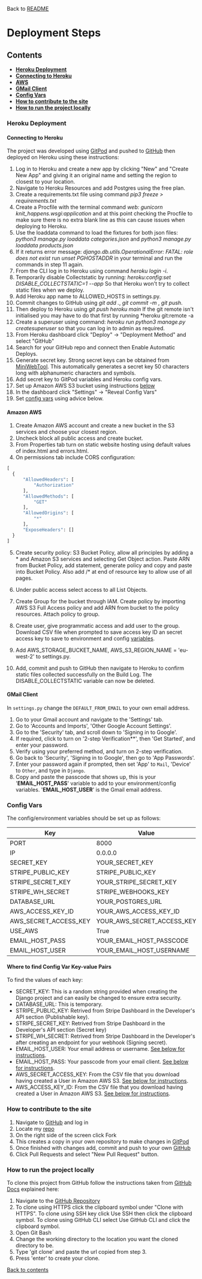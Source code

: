 Back to [README](../../README.md)

# Deployment Steps

## **Contents**

- [**Heroku Deployment**](#heroku-deployment)
- [**Connecting to Heroku**](#connecting-to-heroku)
- [**AWS**](#amazon-aws)
- [**GMail Client**](#gmail-client)
- [**Config Vars**](#config-vars)
- [**How to contribute to the site**](#how-to-contribute-to-the-site)
- [**How to run the project locally**](#how-to-run-the-project-locally)


### **Heroku Deployment**

#### **Connecting to Heroku**

The project was developed using [GitPod](https://gitpod.io/) and pushed to [GitHub](https://github.com/) then deployed on Heroku using these instructions:

1. Log in to Heroku and create a new app by clicking "New" and "Create New App" and giving it an original name and setting the region to closest to your location.
2. Navigate to Heroku Resources and add Postgres using the free plan.
3. Create a requirements.txt file using command *pip3 freeze > requirements.txt*
4. Create a Procfile with the terminal command *web: gunicorn knit_happens.wsgi:application* and at this point checking the Procfile to make sure there is no extra blank line as this can cause issues when deploying to Heroku.
5. Use the loaddata command to load the fixtures for both json files: *python3 manage.py loaddata categories.json* and *python3 manage.py loaddata products.json*
6. If it returns error message: *django.db.utils.OperationalError: FATAL: role <somerandomletters> does not exist* run *unset PGHOSTADDR* in your terminal and run the commands in step 11 again.
7. From the CLI log in to Heroku using command *heroku login -i*.
8. Temporarily disable Collectstatic by running: *heroku:config:set DISABLE_COLLECTSTATIC=1 --app <heroku-app-name>* So that Heroku won't try to collect static files when we deploy.
9. Add Heroku app name to ALLOWED_HOSTS in settings.py.
10. Commit changes to GitHub using *git add .*, *git commit -m <commit message>*, *git push*.
11. Then deploy to Heroku using *git push heroku main*
If the git remote isn't initialised you may have to do that first by running *heroku git:remote -a <heroku-app-name>
12. Create a superuser using command: *heroku run python3 manage.py createsuperuser* so that you can log in to admin as required.
13. From Heroku dashboard click "Deploy" -> "Deployment Method" and select "GitHub"
14. Search for your GitHub repo and connect then Enable Automatic Deploys.
15. Generate secret key. Strong secret keys can be obtained from [MiniWebTool](https://miniwebtool.com/django-secret-key-generator/). This automatically generates a secret key 50 characters long with alphanumeric characters and symbols. 
16. Add secret key to GitPod variables and Heroku config vars.
17. Set up Amazon AWS S3 bucket using instructions [below](#amazon-aws)
18. In the dashboard click "Settings" -> "Reveal Config Vars"
19. Set [config vars](#config-vars) using advice below.


#### **Amazon AWS**

1. Create Amazon AWS account and create a new bucket in the S3 services and choose your closest region.
2. Uncheck block all public access and create bucket. 
3. From Properties tab turn on static website hosting using default values of index.html and errors.html.
4. On permissions tab include CORS configuration:
```python
[
  {
      "AllowedHeaders": [
          "Authorization"
      ],
      "AllowedMethods": [
          "GET"
      ],
      "AllowedOrigins": [
          "*"
      ],
      "ExposeHeaders": []
  }
]
```
5. Create security policy: S3 Bucket Policy, allow all principles by adding a * and Amazon S3 services and selecting Get Object action. Paste ARN from Bucket Policy, add statement, generate policy and copy and paste into Bucket Policy. Also add /* at end of resource key to allow use of all pages. 
6. Under public access select access to all List Objects. 

7. Create Group for the bucket through IAM. Create policy by importing AWS S3 Full Access policy and add ARN from bucket to the policy resources. Attach policy to group. 
8. Create user, give programmatic access and add user to the group. Download CSV file when prompted to save access key ID an secret access key to save to environment and config [variables](#config-vars).
9. Add AWS_STORAGE_BUCKET_NAME, AWS_S3_REGION_NAME = 'eu-west-2' to settings.py.
10. Add, commit and push to GitHub then navigate to Heroku to confirm static files collected successfully on the Build Log. The DISABLE_COLLECTSTATIC variable can now be deleted. 

#### **GMail Client**

In `settings.py` change the `DEFAULT_FROM_EMAIL` to your own email address.

1. Go to your Gmail account and navigate to the 'Settings' tab.
2. Go to 'Accounts and Imports', 'Other Google Account Settings'.
3. Go to the 'Security' tab, and scroll down to 'Signing in to Google'.
4. If required, click to turn on '2-step Verification**', then 'Get Started', and enter your password.
5. Verify using your preferred method, and turn on 2-step verification.
6. Go back to 'Security', 'Signing in to Google', then go to 'App Passwords'.
7. Enter your password again if prompted, then set 'App' to `Mail`, 'Device' to `Other`, and type in `Django`.
8. Copy and paste the passcode that shows up, this is your '**EMAIL_HOST_PASS**' variable to add to your environment/config variables. '**EMAIL_HOST_USER**' is the Gmail email address.

### **Config Vars**

The config/environment variables should be set up as follows:

| Key                    | Value                      |
| ---------------------- |--------------------------- |
| PORT                   | 8000                       |
| IP                     | 0.0.0.0                    |
| SECRET_KEY             | YOUR_SECRET_KEY            |
| STRIPE_PUBLIC_KEY      | STRIPE_PUBLIC_KEY          |
| STRIPE_SECRET_KEY      | YOUR_STRIPE_SECRET_KEY     |
| STRIPE_WH_SECRET       | STRIPE_WEBHOOKS_KEY        |
| DATABASE_URL           | YOUR_POSTGRES_URL          |
| AWS_ACCESS_KEY_ID      | YOUR_AWS_ACCESS_KEY_ID     |
| AWS_SECRET_ACCESS_KEY  | YOUR_AWS_SECRET_ACCESS_KEY |   
| USE_AWS                | True                       |
| EMAIL_HOST_PASS        | YOUR_EMAIL_HOST_PASSCODE   |
| EMAIL_HOST_USER        | YOUR_EMAIL_HOST_USERNAME   |


#### Where to find Config Var Key-value Pairs 

To find the values of each key:

- SECRET_KEY: This is a random string provided when creating the Django project and can easily be changed to ensure extra security. 
- DATABASE_URL: This is temporary.
- STRIPE_PUBLIC_KEY: Retrived from Stripe Dashboard in the Developer's API section (Publishable key).
- STRIPE_SECRET_KEY: Retrived from Stripe Dashboard in the Developer's API section (Secret key)
- STRIPE_WH_SECRET: Retrived from Stripe Dashboard in the Developer's after creating an endpoint for your webhook (Signing secret).
- EMAIL_HOST_USER: Your email address or username. [See below for instructions](#smtp-setup).
- EMAIL_HOST_PASS: Your passcode from your email client. [See below for instructions](#smtp-setup).
- AWS_SECRET_ACCESS_KEY: From the CSV file that you download having created a User in Amazon AWS S3. [See below for instructions](#amazon-aws).
- AWS_ACCESS_KEY_ID: From the CSV file that you download having created a User in Amazon AWS S3. [See below for instructions](#amazon-aws).


### How to contribute to the site

1. Navigate to [GitHub](https://github.com/) and log in
2. Locate my [repo]()
3. On the right side of the screen click Fork
4. This creates a copy in your own repository to make changes in [GitPod](https://gitpod.io/)
5. Once finished with changes add, commit and push to your own [GitHub](https://github.com/)
6. Click Pull Requests and select "New Pull Request" button.


### How to run the project locally

To clone this project from GitHub follow the instructions taken from [GitHub Docs](https://docs.github.com/en/github/creating-cloning-and-archiving-repositories/cloning-a-repository) explained here:
1. Navigate to the [GitHub Repository](https://)
3. To clone using HTTPS click the clipboard symbol under "Clone with HTTPS". To clone using SSH key click Use SSH then click the clipboard symbol. To clone using GitHub CLI select Use GitHub CLI and click the clipboard symbol. 
4. Open Git Bash
5. Change the working directory to the location you want the cloned directory to be.
6. Type 'git clone' and paste the url copied from step 3. 
7. Press 'enter' to create your clone.

[Back to contents](#contents)